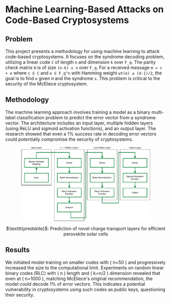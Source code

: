 # Machine Learning-Based Attacks on Code-Based Cryptosystems

## Problem
This project presents a methodology for using machine learning to attack code-based cryptosystems. It focuses on the syndrome decoding problem, utilizing a linear code `C` of length `n` and dimension `k` over `F_q`. The parity check matrix `H` is of size `(n-k) x n` over `F_q`. For a received message `m = c + e` where `c ∈ C` and `e ∈ F_q^n` with Hamming weight `wt(e) ≤ (d-1)/2`, the goal is to find `e` given `H` and the syndrome `s`. This problem is critical to the security of the McEliece cryptosystem. 

## Methodology
The machine learning approach involves training a model as a binary multi-label classification problem to predict the error vector from a syndrome vector. The architecture includes an input layer, multiple hidden layers (using ReLU and sigmoid activation functions), and an output layer. The research showed that even a 1% success rate in decoding error vectors could potentially compromise the security of cryptosystems.

<p align="center">
    <img align="center" alt="Descriptors" src="https://github.com/jkoda-rsa/Code-Based-Cryptosystems/blob/main/img/model_arch.pdf" width=80% height=80%>
    <p align="center">$\texttt{predskite}$: Prediction of novel charge transport layers for efficient perovskite solar cells</p>
</p>

## Results
We initiated model training on smaller codes with \( n=50 \) and progressively increased the size to the computational limit. Experiments on random linear binary codes (RLC) with \( n \) length and \( k=n/2 \) dimension revealed that even at \( n=1000 \), matching McEliece's original recommendation, the model could decode 1% of error vectors. This indicates a potential vulnerability in cryptosystems using such codes as public keys, questioning their security.


